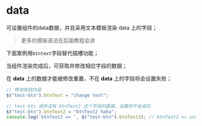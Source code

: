 # data

可设置组件的data数据，并且采用文本模板渲染 data 上的字段；

> 更多的模板语法在后面教程会讲

下面案例用`btntext`字段替代插槽功能；

<code-view src="/demo/chapter3/test-btn2/package.json" style="height:500px;"></code-view>

当组件渲染完成后，可获取并修改相应字段的数据；

在 **data** 上的数据才能被修改重置，不在 **data** 上的字段将会设置失败；

```javascript
// 修改按钮内容
$("test-btn").btnText = "change text";

// test-btn 组件没有 btnText2 这个字段的数据，设置将不会成功
$("test-btn").btnText2 = "btnText2 haha";
console.log('btnText2 => ', $("test-btn").btnText2); // btnText2 => undefined
```